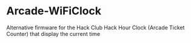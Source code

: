 # Arcade-WiFiClock
Alternative firmware for the Hack Club Hack Hour Clock (Arcade Ticket Counter) that display the current time
